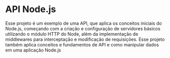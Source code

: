 # API Node.js

Esse projeto é um exemplo de uma API, que aplica os conceitos iniciais do Node.js, começando com a criação e configuração de servidores básicos utilizando o módulo HTTP do Node, além da implementação de middlewares para interceptação e modificação de requisições. Esse projeto também aplica conceitos e fundamentos de API e como manipular dados em uma aplicação Node.js
